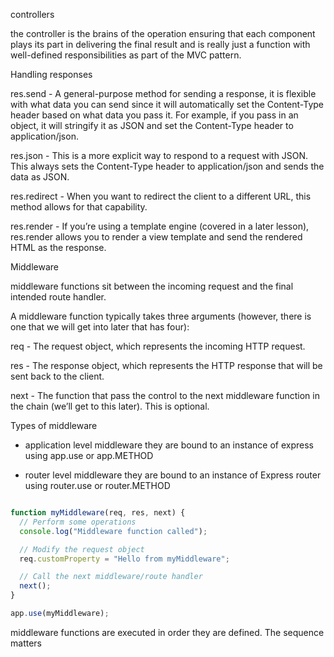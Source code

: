 controllers 

the controller is the brains of the operation ensuring that each component plays its part in delivering the final result and is really just a function with well-defined responsibilities as part of the MVC pattern.

Handling responses

res.send - A general-purpose method for sending a response, it is flexible with what data you can send since it will automatically set the Content-Type header based on what data you pass it. For example, if you pass in an object, it will stringify it as JSON and set the Content-Type header to application/json.

res.json - This is a more explicit way to respond to a request with JSON. This always sets the Content-Type header to application/json and sends the data as JSON.

res.redirect - When you want to redirect the client to a different URL, this method allows for that capability.

res.render - If you’re using a template engine (covered in a later lesson), res.render allows you to render a view template and send the rendered HTML as the response.

Middleware 

middleware functions sit between the incoming request and the final intended route handler.

A middleware function typically takes three arguments (however, there is one that we will get into later that has four):

req - The request object, which represents the incoming HTTP request.

res - The response object, which represents the HTTP response that will be sent back to the client.

next - The function that pass the control to the next middleware function in the chain (we’ll get to this later). This is optional.

Types of middleware 

- application level middleware
they are bound to an instance of express using app.use or app.METHOD


- router level middleware 
they are bound to an instance of Express router using router.use or router.METHOD

```js

function myMiddleware(req, res, next) {
  // Perform some operations
  console.log("Middleware function called");

  // Modify the request object
  req.customProperty = "Hello from myMiddleware";

  // Call the next middleware/route handler
  next();
}

app.use(myMiddleware);

```

middleware functions are executed in order they are defined. 
The sequence matters 